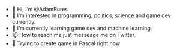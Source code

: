 - 👋 Hi, I’m @AdamBures
- 👀 I’m interested in programming, politics, science and game dev currently.
- 🌱 I’m currently learning game dev and machine learning.
- 📫 How to reach me just messeage me on Twitter.
- 🦖 Trying to create game in Pascal right now

<!---
AdamBures/AdamBures is a ✨ special ✨ repository because its `README.md` (this file) appears on your GitHub profile.
You can click the Preview link to take a look at your changes.
- 💞️ I’m looking to collaborate on ...
--->
